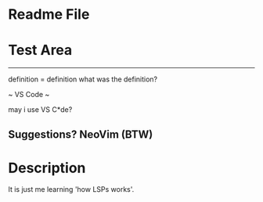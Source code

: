 # Readme File

# Test Area
---
definition = definition
what was the definition?

~ VS Code ~

may i use VS C*de?

Suggestions? NeoVim (BTW)
---

# Description

It is just me learning 'how LSPs works'.
